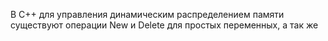 В C++ для управления динамическим распределением памяти существуют операции New и Delete для простых переменных, а так же 